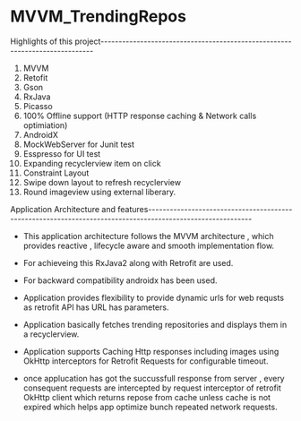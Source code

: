 # MVVM_TrendingRepos

Highlights of this project----------------------------------------------------------------------------

1.  MVVM
2.  Retofit
3.  Gson
4.  RxJava
5.  Picasso
6.  100% Offline support (HTTP response caching & Network calls optimiation)
7.  AndroidX
8.  MockWebServer for Junit test
9.  Esspresso for UI test
10. Expanding recyclerview item on click
11. Constraint Layout
12. Swipe down layout to refresh recyclerview
13. Round imageview using external liberary.

 Application Architecture and features-----------------------------------------------------------------------------------------------------------

- This application architecture follows the MVVM architecture , which provides reactive , lifecycle aware and smooth implementation flow.
- For achieveing this  RxJava2 along with Retrofit are used.
- For backward compatibility androidx has been used.
- Application provides flexibility to provide dynamic urls for web requsts as retrofit API has URL has parameters.
- Application basically fetches trending repositories and displays them in a recyclerview.

- Application supports Caching Http responses including images using OkHttp interceptors for Retrofit Requests for configurable timeout.
- once applucation has got the succussfull response from server , every consequent requests are intercepted by request interceptor of retrofit OkHttp client
  which returns repose from cache unless cache is not expired which helps app optimize bunch repeated network requests.
